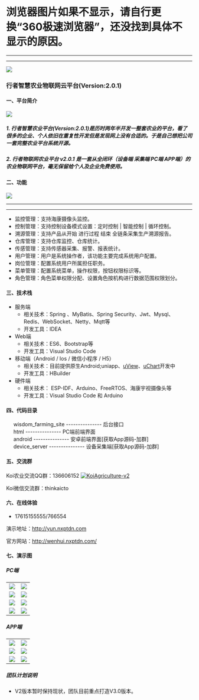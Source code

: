 # 浏览器图片如果不显示，请自行更换“360极速浏览器”，还没找到具体不显示的原因。

***
***



<img src="http://wenhui012.images.nxptdn.com/logo-1.png" />  

### 行者智慧农业物联网云平台(Version:2.0.1)





#### 一、平台简介

<img src="http://wenhui012.images.nxptdn.com/zhnyylt2.jpg" max-width="800" />

##### 1. 行者智慧农业平台(Version:2.0.1)是历时两年半开发一整套农业的平台，看了很多的企业、个人依旧在重复性开发但是发现网上没有合适的。于是自己想把公司一套完整农业平台系统开源。

##### 2. 行者物联网农业平台 v2.0.1 是一套从全闭环（设备端 采集端 PC端 APP端）的农业物联网平台，毫无保留给个人及企业免费使用。




#### 二、功能

<img src="http://wenhui012.images.nxptdn.com/ny-gl/ny-gl-3.jpg" />

---
***

- 监控管理：支持海康摄像头监控。
- 控制管理：支持控制设备模式设置：定时控制 | 智能控制 | 循环控制。
- 溯源管理：支持产品从开始 进行过程 结束 全链条采集生产溯源报告。
- 仓库管理：支持仓库监控、仓库统计。
- 传感管理：支持传感器采集、报警、报表统计。
- 用户管理：用户是系统操作者，该功能主要完成系统用户配置。
- 岗位管理：配置系统用户所属担任职务。
- 菜单管理：配置系统菜单，操作权限，按钮权限标识等。
- 角色管理：角色菜单权限分配、设置角色按机构进行数据范围权限划分。

#### 三、技术栈
   * 服务端
       - 相关技术：Spring 、MyBatis、Spring Security、Jwt、Mysql、Redis、WebSocket、Netty、Mqtt等
       - 开发工具：IDEA    
   * Web端
       - 相关技术：ES6、Bootstrap等 
       - 开发工具：Visual Studio Code    
   * 移动端（Android / Ios / 微信小程序 / H5）
       - 相关技术：目前提供原生Android;uniapp、[uView](https://www.uviewui.com/)、[uChart](https://www.ucharts.cn/)开发中
       - 开发工具：HBuilder
   * 硬件端
       - 相关技术： ESP-IDF、Arduino、FreeRTOS、海康宇视摄像头等
       - 开发工具：Visual Studio Code 和 Arduino

#### 四、代码目录
&nbsp;&nbsp;&nbsp;&nbsp; wisdom_farming_site --------------- 后台接口<br>
&nbsp;&nbsp;&nbsp;&nbsp; html ---------------  PC端前端界面<br>
&nbsp;&nbsp;&nbsp;&nbsp; android --------------- 安卓前端界面[获取App源码-加群]<br>
&nbsp;&nbsp;&nbsp;&nbsp; device_server --------------- 设备采集端[获取App源码-加群] 

#### 五、交流群

Koi农业交流QQ群：136606152  <a target="_blank" href="https://qm.qq.com/cgi-bin/qm/qr?k=BGw0BBspVuE0qWB9np0cpnBBmtsc9zmv&jump_from=webapi"><img border="0" src="//pub.idqqimg.com/wpa/images/group.png" alt="KoiAgriculture-v2" title="KoiAgriculture-v2"></a>

Koi微信交流群：thinkaicto
#### 六、在线体验

- 17615155555/766554  

演示地址：http://yun.nxptdn.com

官方网站：http://wenhui.nxptdn.com/


#### 七、演示图

##### PC端

<table>
    <tr>
        <td><img src="http://wenhui012.images.nxptdn.com/%E5%86%9C%E4%B8%9A%E5%B9%B3%E5%8F%B0%20V2.0/PC%E7%AB%AF/1%20%E7%99%BB%E5%BD%95.jpg"/></td>
        <td><img src="http://wenhui012.images.nxptdn.com/%E5%86%9C%E4%B8%9A%E5%B9%B3%E5%8F%B0%20V2.0/PC%E7%AB%AF/2%20%E6%A6%82%E8%A6%81.jpg"/></td>
    </tr>
    <tr>
        <td><img src="http://wenhui012.images.nxptdn.com/%E5%86%9C%E4%B8%9A%E5%B9%B3%E5%8F%B0%20V2.0/PC%E7%AB%AF/3%20%E5%9B%AD%E5%8C%BA%E7%9B%91%E6%8E%A7.jpg"/></td>
        <td><img src="http://wenhui012.images.nxptdn.com/%E5%86%9C%E4%B8%9A%E5%B9%B3%E5%8F%B0%20V2.0/PC%E7%AB%AF/4%20%E5%8D%95%E5%85%83%E6%A6%82%E8%A7%88%EF%BC%88%E5%A4%A7%E6%A3%9A%20%E5%86%9C%E4%B8%9A%20%E6%B8%94%E4%B8%9A%EF%BC%89.jpg"/></td>
    </tr>
    <tr>
        <td><img src="http://wenhui012.images.nxptdn.com/%E5%86%9C%E4%B8%9A%E5%B9%B3%E5%8F%B0%20V2.0/PC%E7%AB%AF/4%20%E5%8D%95%E5%85%83%E6%A6%82%E8%A7%88%EF%BC%88%E5%A4%A7%E6%A3%9A%20%E5%86%9C%E4%B8%9A%20%E6%B8%94%E4%B8%9A%EF%BC%89.jpg"/></td>
        <td><img src="http://wenhui012.images.nxptdn.com/%E5%86%9C%E4%B8%9A%E5%B9%B3%E5%8F%B0%20V2.0/PC%E7%AB%AF/6%20%E4%BC%A0%E6%84%9F%E5%99%A8%E8%AE%BE%E7%BD%AE.jpg"/></td>
    </tr>
	<tr>
        <td><img src="http://wenhui012.images.nxptdn.com/%E5%86%9C%E4%B8%9A%E5%B9%B3%E5%8F%B0%20V2.0/PC%E7%AB%AF/7.%E4%BC%A0%E6%84%9F%E5%99%A8%E6%8A%A5%E8%A1%A8.jpg"/></td>
        <td><img src="http://wenhui012.images.nxptdn.com/%E5%86%9C%E4%B8%9A%E5%B9%B3%E5%8F%B0%20V2.0/PC%E7%AB%AF/8.%E6%8E%A7%E5%88%B6%E5%99%A8%E8%AE%BE%E7%BD%AE.jpg"/></td>
    </tr>	 
</table>

##### APP端
<table>
    <tr>
        <td><img src="http://wenhui012.images.nxptdn.com/%E5%86%9C%E4%B8%9A%E5%B9%B3%E5%8F%B0%20V2.0/APP%E7%AB%AF/1%20%E5%90%AF%E5%8A%A8%E9%A1%B5.jpg"/></td>
        <td><img src="http://wenhui012.images.nxptdn.com/%E5%86%9C%E4%B8%9A%E5%B9%B3%E5%8F%B0%20V2.0/APP%E7%AB%AF/2%20%E9%A6%96%E9%A1%B5.jpg"/></td>
    </tr>
	<tr>
        <td><img src="http://wenhui012.images.nxptdn.com/%E5%86%9C%E4%B8%9A%E5%B9%B3%E5%8F%B0%20V2.0/APP%E7%AB%AF/3%20%E4%BC%A0%E6%84%9F%E5%99%A8.jpg"/></td>
        <td><img src="http://wenhui012.images.nxptdn.com/%E5%86%9C%E4%B8%9A%E5%B9%B3%E5%8F%B0%20V2.0/APP%E7%AB%AF/4%20%E6%8E%A7%E5%88%B6%E5%99%A8.jpg"/></td>
    </tr>
	<tr>
        <td><img src="http://wenhui012.images.nxptdn.com/%E5%86%9C%E4%B8%9A%E5%B9%B3%E5%8F%B0%20V2.0/APP%E7%AB%AF/5%20%E6%8E%A7%E5%88%B6%E5%99%A8%E8%AE%BE%E7%BD%AE.jpg"/></td>
        <td><img src="http://wenhui012.images.nxptdn.com/%E5%86%9C%E4%B8%9A%E5%B9%B3%E5%8F%B0%20V2.0/APP%E7%AB%AF/6%20%E4%BC%A0%E6%84%9F%E5%99%A8%E6%8A%A5%E8%A1%A8.jpg"/></td>
    </tr>
</table>

##### 团队计划说明

- V2版本暂时保持现状，团队目前重点打造V3.0版本。